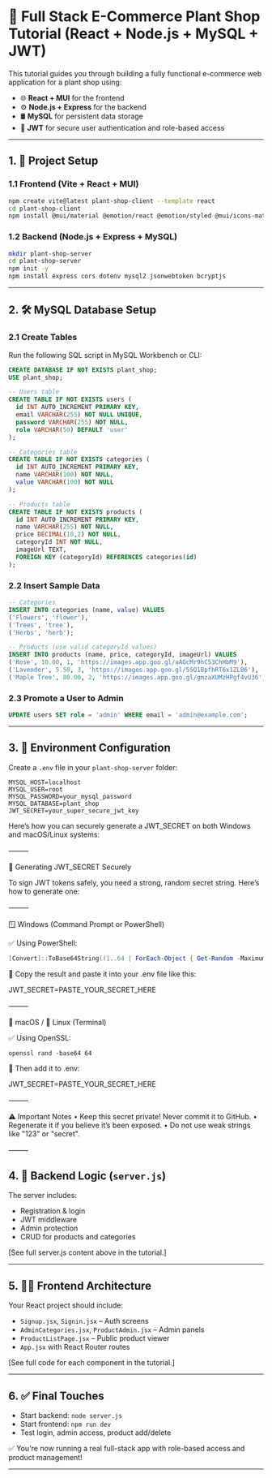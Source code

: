 
# 🌿 Full Stack E-Commerce Plant Shop Tutorial (React + Node.js + MySQL + JWT)

This tutorial guides you through building a fully functional e-commerce web application for a plant shop using:

- 🌐 **React + MUI** for the frontend
- ⚙️ **Node.js + Express** for the backend
- 🛢️ **MySQL** for persistent data storage
- 🔐 **JWT** for secure user authentication and role-based access

---

## 1. 🔧 Project Setup

### 1.1 Frontend (Vite + React + MUI)

```bash
npm create vite@latest plant-shop-client --template react
cd plant-shop-client
npm install @mui/material @emotion/react @emotion/styled @mui/icons-material react-router-dom axios
```

### 1.2 Backend (Node.js + Express + MySQL)

```bash
mkdir plant-shop-server
cd plant-shop-server
npm init -y
npm install express cors dotenv mysql2 jsonwebtoken bcryptjs
```

---

## 2. 🛠️ MySQL Database Setup

### 2.1 Create Tables

Run the following SQL script in MySQL Workbench or CLI:

```sql
CREATE DATABASE IF NOT EXISTS plant_shop;
USE plant_shop;

-- Users table
CREATE TABLE IF NOT EXISTS users (
  id INT AUTO_INCREMENT PRIMARY KEY,
  email VARCHAR(255) NOT NULL UNIQUE,
  password VARCHAR(255) NOT NULL,
  role VARCHAR(50) DEFAULT 'user'
);

-- Categories table
CREATE TABLE IF NOT EXISTS categories (
  id INT AUTO_INCREMENT PRIMARY KEY,
  name VARCHAR(100) NOT NULL,
  value VARCHAR(100) NOT NULL
);

-- Products table
CREATE TABLE IF NOT EXISTS products (
  id INT AUTO_INCREMENT PRIMARY KEY,
  name VARCHAR(255) NOT NULL,
  price DECIMAL(10,2) NOT NULL,
  categoryId INT NOT NULL,
  imageUrl TEXT,
  FOREIGN KEY (categoryId) REFERENCES categories(id)
);
```

### 2.2 Insert Sample Data

```sql
-- Categories
INSERT INTO categories (name, value) VALUES 
('Flowers', 'flower'),
('Trees', 'tree'),
('Herbs', 'herb');

-- Products (use valid categoryId values)
INSERT INTO products (name, price, categoryId, imageUrl) VALUES 
('Rose', 10.00, 1, 'https://images.app.goo.gl/aAGcMr9hC53ChHbM9'),
('Lavender', 5.50, 3, 'https://images.app.goo.gl/5SQ1BpfhRT6x1ZL86'),
('Maple Tree', 80.00, 2, 'https://images.app.goo.gl/gmzaXUMzHPgf4vU36');
```

### 2.3 Promote a User to Admin

```sql
UPDATE users SET role = 'admin' WHERE email = 'admin@example.com';
```

---

## 3. 🔐 Environment Configuration

Create a `.env` file in your `plant-shop-server` folder:

```env
MYSQL_HOST=localhost
MYSQL_USER=root
MYSQL_PASSWORD=your_mysql_password
MYSQL_DATABASE=plant_shop
JWT_SECRET=your_super_secure_jwt_key
```
Here’s how you can securely generate a JWT_SECRET on both Windows and macOS/Linux systems:

⸻

🔐 Generating JWT_SECRET Securely

To sign JWT tokens safely, you need a strong, random secret string. Here’s how to generate one:

⸻

🪟 Windows (Command Prompt or PowerShell)

✅ Using PowerShell:

```powershell
[Convert]::ToBase64String((1..64 | ForEach-Object { Get-Random -Maximum 256 }) -as [byte[]])
```
📌 Copy the result and paste it into your .env file like this:

JWT_SECRET=PASTE_YOUR_SECRET_HERE


⸻

🍎 macOS / 🐧 Linux (Terminal)

✅ Using OpenSSL:

```
openssl rand -base64 64
```

📌 Then add it to .env:

JWT_SECRET=PASTE_YOUR_SECRET_HERE


⸻

⚠️ Important Notes
	•	Keep this secret private! Never commit it to GitHub.
	•	Regenerate it if you believe it’s been exposed.
	•	Do not use weak strings like "123" or "secret".

⸻ 

## 4. 🧠 Backend Logic (`server.js`)

The server includes:

- Registration & login
- JWT middleware
- Admin protection
- CRUD for products and categories

[See full server.js content above in the tutorial.]

---

## 5. 🧑‍💻 Frontend Architecture

Your React project should include:

- `Signup.jsx`, `Signin.jsx` – Auth screens
- `AdminCategories.jsx`, `ProductAdmin.jsx` – Admin panels
- `ProductListPage.jsx` – Public product viewer
- `App.jsx` with React Router routes

[See full code for each component in the tutorial.]

---

## 6. ✅ Final Touches

- Start backend: `node server.js`
- Start frontend: `npm run dev`
- Test login, admin access, product add/delete

✅ You're now running a real full-stack app with role-based access and product management!

---

